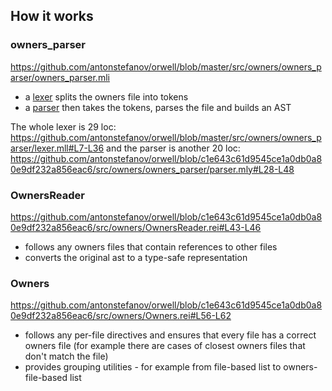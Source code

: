 ## How it works

### owners_parser
https://github.com/antonstefanov/orwell/blob/master/src/owners/owners_parser/owners_parser.mli

- a [lexer](./owners_parser/lexer.mll) splits the owners file into tokens
- a [parser](./owners_parser/parser.mly) then takes the tokens, parses the file and builds an AST

The whole lexer is 29 loc: https://github.com/antonstefanov/orwell/blob/master/src/owners/owners_parser/lexer.mll#L7-L36
and the parser is another 20 loc: https://github.com/antonstefanov/orwell/blob/c1e643c61d9545ce1a0db0a80e9df232a856eac6/src/owners/owners_parser/parser.mly#L28-L48

### OwnersReader
https://github.com/antonstefanov/orwell/blob/c1e643c61d9545ce1a0db0a80e9df232a856eac6/src/owners/OwnersReader.rei#L43-L46
- follows any owners files that contain references to other files
- converts the original ast to a type-safe representation


### Owners
https://github.com/antonstefanov/orwell/blob/c1e643c61d9545ce1a0db0a80e9df232a856eac6/src/owners/Owners.rei#L56-L62
- follows any per-file directives and ensures that every file has a correct owners file (for example there are cases of closest owners files that don't match the file)
- provides grouping utilities - for example from file-based list to owners-file-based list
